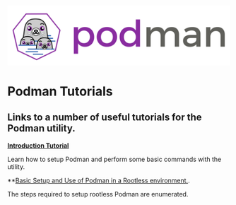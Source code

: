 ![PODMAN logo](../../logo/podman-logo-source.svg)

# Podman Tutorials

## Links to a number of useful tutorials for the Podman utility.

**[Introduction Tutorial](https://github.com/containers/libpod/tree/master/docs/tutorials/podman_tutorial.md)**

Learn how to setup Podman and perform some basic commands with the utility.

**[Basic Setup and Use of Podman in a Rootless environment.](https://github.com/containers/libpod/blob/master/docs/tutorials/rootless_tutorial.md).

The steps required to setup rootless Podman are enumerated.
